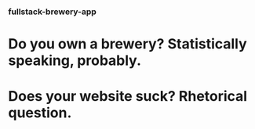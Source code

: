 ### fullstack-brewery-app


# Do you own a brewery? Statistically speaking, probably. 
# Does your website suck? Rhetorical question. 

